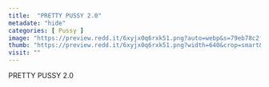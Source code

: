 ```yaml
---
title:  "PRETTY PUSSY 2.0"
metadate: "hide"
categories: [ Pussy ]
image: "https://preview.redd.it/6xyjx0q6rxk51.png?auto=webp&s=79eb78c2f965139be35448f2f31af4a380632623"
thumb: "https://preview.redd.it/6xyjx0q6rxk51.png?width=640&crop=smart&auto=webp&s=9e2ba721eba301530f98a7b522917c4bb832fac9"
visit: ""
---
```

PRETTY PUSSY 2.0
